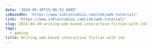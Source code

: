 ```yaml
---
date: '2024-04-30T15:06:51.000Z'
isBasedOn: 'https://www.inklestudios.com/ink/web-tutorial/'
link: 'https://www.inklestudios.com/ink/web-tutorial/'
slug: 2024-04-30-writing-web-based-interactive-fiction-with-ink
tags:
  - gaming
title: Writing web-based interactive fiction with ink
---
```


